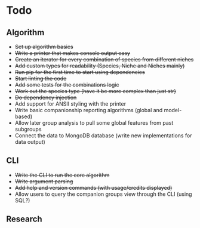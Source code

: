 # Todo

## Algorithm
- ~~Set up algorithm basics~~
- ~~Write a printer that makes console output easy~~
- ~~Create an iterator for every combination of species from different niches~~
- ~~Add custom types for readability (Species, Niche and Niches mainly)~~
- ~~Run pip for the first time to start using dependencies~~
- ~~Start linting the code~~
- ~~Add some tests for the combinations logic~~
- ~~Work out the species type (have it be more complex than just str)~~
- ~~Do dependency injection~~
- Add support for ANSII styling with the printer
- Write basic companionship reporting algorithms (global and model-based)
- Allow later group analysis to pull some global features from past subgroups
- Connect the data to MongoDB database (write new implementations for data output)

## CLI
- ~~Write the CLI to run the core algorithm~~
- ~~Write argument parsing~~
- ~~Add help and version commands (with usage/credits displayed)~~
- Allow users to query the companion groups view through the CLI (using SQL?)

## Research